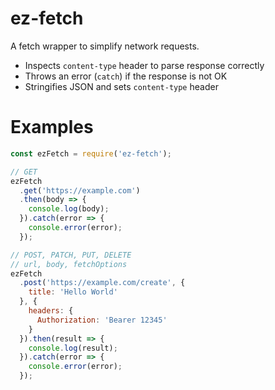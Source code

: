 # ez-fetch

A fetch wrapper to simplify network requests.

* Inspects `content-type` header to parse response correctly
* Throws an error (`catch`) if the response is not OK
* Stringifies JSON and sets `content-type` header

# Examples

```js
const ezFetch = require('ez-fetch');

// GET
ezFetch
  .get('https://example.com')
  .then(body => {
    console.log(body);
  }).catch(error => {
    console.error(error);
  });

// POST, PATCH, PUT, DELETE
// url, body, fetchOptions
ezFetch
  .post('https://example.com/create', {
    title: 'Hello World'
  }, {
    headers: {
      Authorization: 'Bearer 12345'
    }
  }).then(result => {
    console.log(result);
  }).catch(error => {
    console.error(error);
  });
```
